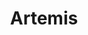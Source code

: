 ---
title: Artemis
categories:
  - message-broker
docs:
  - id: go
    url: https://golang.testcontainers.org/modules/artemis/
    example: |
      ```go
      artemisContainer, err := artemis.RunContainer(ctx, testcontainers.WithImage("docker.io/apache/activemq-artemis:2.30.0-alpine"))
      ```
  - id: dotnet
    url: https://www.nuget.org/packages/Testcontainers.ActiveMQ
    example: |
      ```csharp
      var artemisContainer = new ArtemisBuilder()
        .WithImage("apache/activemq-artemis:2.31.2")
        .Build();
        await artemisContainer.StartAsync();
      ```
description: |
  Apache ActiveMQ Artemis is an open source project to build a multi-protocol, embeddable, very high performance, clustered, asynchronous messaging system.
---